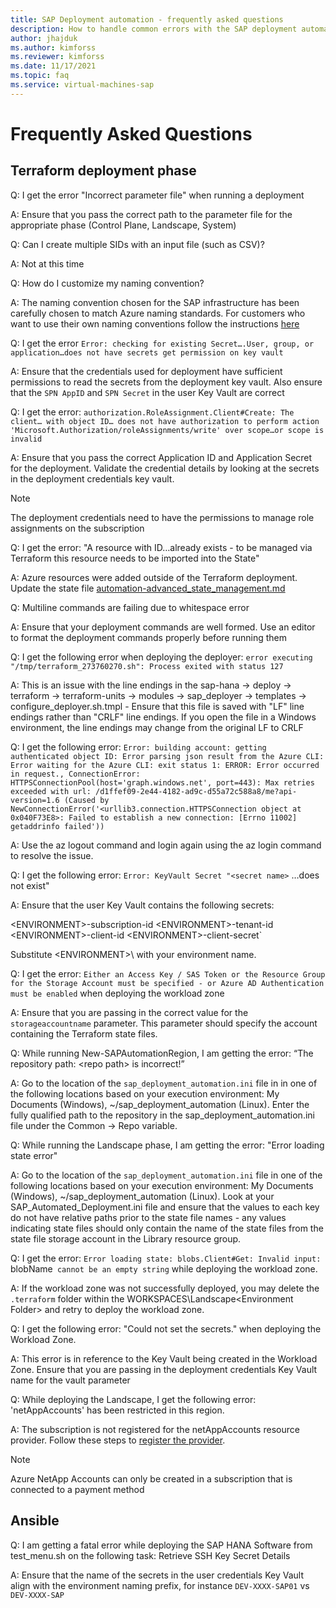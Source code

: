 ```yaml
---
title: SAP Deployment automation - frequently asked questions
description: How to handle common errors with the SAP deployment automation framework on Azure.
author: jhajduk
ms.author: kimforss
ms.reviewer: kimforss
ms.date: 11/17/2021
ms.topic: faq
ms.service: virtual-machines-sap
---
```


# Frequently Asked Questions

## Terraform deployment phase

Q: I get the error "Incorrect parameter file" when running a deployment

A: Ensure that you pass the correct path to the parameter file for the appropriate phase (Control Plane, Landscape, System) 

Q: Can I create multiple SIDs with an input file (such as CSV)? 

A: Not at this time 

Q: How do I customize my naming convention? 

A:  The naming convention chosen for the SAP infrastructure has been carefully chosen to match Azure naming standards. For customers who want to use their own naming conventions follow the instructions [here](automation-naming-module.md)

Q: I get the error `Error: checking for existing Secret….User, group, or application…does not have secrets get permission on key vault` 

A:  Ensure that the credentials used for deployment have sufficient permissions to read the secrets from the deployment key vault. Also ensure that the `SPN AppID` and `SPN Secret` in the user Key Vault are correct 

Q: I get the error: `authorization.RoleAssignment.Client#Create: The client… with object ID… does not have authorization to perform action 'Microsoft.Authorization/roleAssignments/write' over scope…or scope is invalid`

A: Ensure that you pass the correct Application ID and Application Secret for the deployment. Validate the credential details by looking at the secrets in the deployment credentials key vault. 

> [!NOTE]
> The deployment credentials need to have the permissions to manage role assignments on the subscription

Q: I get the error: "A resource with ID…already exists - to be managed via Terraform this resource needs to be imported into the State" 

A: Azure resources were added outside of the Terraform deployment. Update the state file [automation-advanced_state_management.md](bash/automation-advanced_state_management.md)

Q: Multiline commands are failing due to whitespace error 

A: Ensure that your deployment commands are well formed. Use an editor to format the deployment commands properly before running them 

Q: I get the following error when deploying the deployer: `error executing "/tmp/terraform_273760270.sh": Process exited with status 127`

A: This is an issue with the line endings in the sap-hana -> deploy -> terraform -> terraform-units -> modules -> sap_deployer -> templates -> configure_deployer.sh.tmpl - Ensure that this file is saved with "LF" line endings rather than "CRLF" line endings. If you open the file in a Windows environment, the line endings may change from the original LF to CRLF 

Q: I get the following error: `Error: building account: getting authenticated object ID: Error parsing json result from the Azure CLI: Error waiting for the Azure CLI: exit status 1: ERROR: Error occurred in request., ConnectionError: HTTPSConnectionPool(host='graph.windows.net', port=443): Max retries exceeded with url: /d1ffef09-2e44-4182-ad9c-d55a72c588a8/me?api-version=1.6 (Caused by NewConnectionError('<urllib3.connection.HTTPSConnection object at 0x040F73E8>: Failed to establish a new connection: [Errno 11002] getaddrinfo failed'))`

A: Use the az logout command and login again using the az login command to resolve the issue. 

Q: I get the following error: `Error: KeyVault Secret "<secret name>` …does not exist" 

A: Ensure that the user Key Vault contains the following secrets:  

\<ENVIRONMENT\>-subscription-id 
\<ENVIRONMENT\>-tenant-id 
\<ENVIRONMENT\>-client-id 
\<ENVIRONMENT\>-client-secret`

Substitute \<ENVIRONMENT>\ with your environment name.

Q: I get the error: `Either an Access Key / SAS Token or the Resource Group for the Storage Account must be specified - or Azure AD Authentication must be enabled` when deploying the workload zone

A: Ensure that you are passing in the correct value for the `storageaccountname` parameter. This parameter should specify the account containing the Terraform state files.

Q: While running New-SAPAutomationRegion, I am getting the error: “The repository path: \<repo path\> is incorrect!” 

A: Go to the location of the `sap_deployment_automation.ini` file in in one of the following locations based on your execution environment: My Documents (Windows), ~/sap_deployment_automation (Linux). Enter the fully qualified path to the repository in the sap_deployment_automation.ini file under the Common -> Repo variable. 

Q: While running the Landscape phase, I am getting the error: "Error loading state error" 

A: Go to the location of the `sap_deployment_automation.ini` file in one of the following locations based on your execution environment: My Documents (Windows), ~/sap_deployment_automation (Linux). Look at your SAP_Automated_Deployment.ini file and ensure that the values to each key do not have relative paths prior to the state file names - any values indicating state files should only contain the name of the state files from the state file storage account in the Library resource group.

Q: I get the error: `Error loading state: blobs.Client#Get: Invalid input: `blobName` cannot be an empty string`  while deploying the workload zone. 

A: If the workload zone was not successfully deployed, you may delete the `.terraform` folder within the WORKSPACES\Landscape\<Environment Folder> and retry to deploy the workload zone. 

Q: I get the following error: "Could not set the secrets." when deploying the Workload Zone.

A: This error is in reference to the Key Vault being created in the Workload Zone. Ensure that you are passing in the deployment credentials Key Vault name for the vault parameter 

Q: While deploying the Landscape, I get the following error: 'netAppAccounts' has been restricted in this region. 

A: The subscription is not registered for the netAppAccounts resource provider. Follow these steps to [register the provider](/azure/azure-netapp-files/azure-netapp-files-register). 

> [!NOTE]
> Azure NetApp Accounts can only be created in a subscription that is connected to a payment method 

## Ansible

Q: I am getting a fatal error while deploying the SAP HANA Software from test_menu.sh on the following task: Retrieve SSH Key Secret Details

A: Ensure that the name of the secrets in the user credentials Key Vault align with the environment naming prefix, for instance `DEV-XXXX-SAP01` vs `DEV-XXXX-SAP` 
